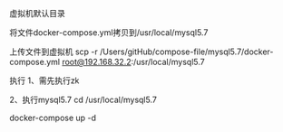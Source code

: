 虚拟机默认目录

将文件docker-compose.yml拷贝到/usr/local/mysql5.7

上传文件到虚拟机
scp -r /Users/gitHub/compose-file/mysql5.7/docker-compose.yml root@192.168.32.2:/usr/local/mysql5.7

执行
1、需先执行zk

2、执行mysql5.7
cd /usr/local/mysql5.7

docker-compose up -d

